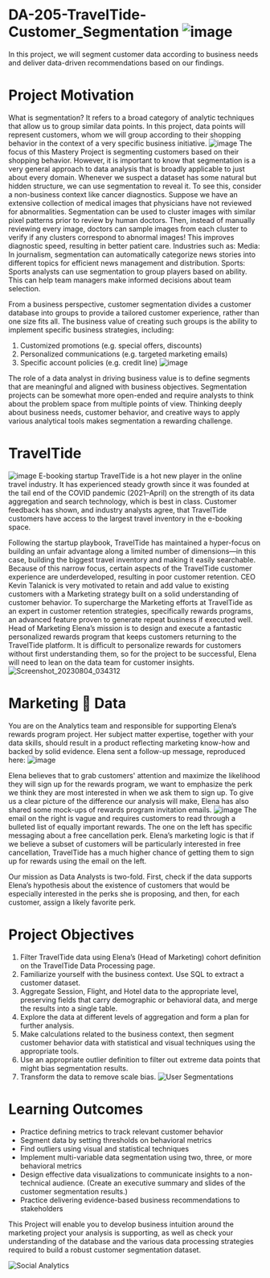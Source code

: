 # DA-205-TravelTide-Customer_Segmentation ![image](https://github.com/SOMPODDA/DA-205-TravelTide-Project-VIII/assets/70188796/51b78da1-4ee7-456f-b4c8-d7d3d9aaed4c)
  
In this project, we will segment customer data according to business needs and deliver data-driven recommendations based on our findings.

# Project Motivation
What is segmentation? It refers to a broad category of analytic techniques that allow us to group similar data points. In this project, data points will represent customers, whom we will group according to their shopping behavior in the context of a very specific business initiative.
              ![image](https://github.com/SOMPODDA/DA-205-TravelTide-Project-VIII/assets/70188796/cef1ea76-6abd-455e-a695-fc13f38be8b3)
The focus of this Mastery Project is segmenting customers based on their shopping behavior. However, it is important to know that segmentation is a very general approach to data analysis that is broadly applicable to just about every domain. Whenever we suspect a dataset has some natural but hidden structure, we can use segmentation to reveal it. To see this, consider a non-business context like cancer diagnostics. Suppose we have an extensive collection of medical images that physicians have not reviewed for abnormalities. Segmentation can be used to cluster images with similar pixel patterns prior to review by human doctors. Then, instead of manually reviewing every image, doctors can sample images from each cluster to verify if any clusters correspond to abnormal images! This improves diagnostic speed, resulting in better patient care.
Industries such as:
Media: In journalism, segmentation can automatically categorize news stories into different topics for efficient news management and distribution.
Sports: Sports analysts can use segmentation to group players based on ability. This can help team managers make informed decisions about team selection.

From a business perspective, customer segmentation divides a customer database into groups to provide a tailored customer experience, rather than one size fits all. The business value of creating such groups is the ability to implement specific business strategies, including:

1. Customized promotions (e.g. special offers, discounts)
2. Personalized communications (e.g. targeted marketing emails)
3. Specific account policies (e.g. credit line)
              ![image](https://github.com/SOMPODDA/DA-205-TravelTide-Project-VIII/assets/70188796/5f3b2800-0d57-480c-b3b3-fb6379c02929)

The role of a data analyst in driving business value is to define segments that are meaningful and aligned with business objectives. Segmentation projects can be somewhat more open-ended and require analysts to think about the problem space from multiple points of view. Thinking deeply about business needs, customer behavior, and creative ways to apply various analytical tools makes segmentation a rewarding challenge.

# TravelTide 
  ![image](https://github.com/SOMPODDA/DA-205-TravelTide-Project-VIII/assets/70188796/03b7fcd5-be4a-452d-8b52-0471cdeb5721)
E-booking startup TravelTide is a hot new player in the online travel industry. It has experienced steady growth since it was founded at the tail end of the COVID pandemic (2021–April) on the strength of its data aggregation and search technology, which is best in class. Customer feedback has shown, and industry analysts agree, that TravelTide customers have access to the largest travel inventory in the e-booking space.

Following the startup playbook, TravelTide has maintained a hyper-focus on building an unfair advantage along a limited number of dimensions—in this case, building the biggest travel inventory and making it easily searchable. Because of this narrow focus, certain aspects of the TravelTide customer experience are underdeveloped, resulting in poor customer retention. CEO Kevin Talanick is very motivated to retain and add value to existing customers with a Marketing strategy built on a solid understanding of customer behavior.
To supercharge the Marketing efforts at TravelTide as an expert in customer retention strategies, specifically rewards programs, an advanced feature proven to generate repeat business if executed well. Head of Marketing Elena’s mission is to design and execute a fantastic personalized rewards program that keeps customers returning to the TravelTide platform. It is difficult to personalize rewards for customers without first understanding them, so for the project to be successful, Elena will need to lean on the data team for customer insights.
              ![Screenshot_20230804_034312](https://github.com/SOMPODDA/DA-205-TravelTide-Project-VIII/assets/70188796/bd485a81-8e79-4ba3-927d-3f003f9478cf)

# Marketing 🤝 Data
You are on the Analytics team and responsible for supporting Elena’s rewards program project. Her subject matter expertise, together with your data skills, should result in a product reflecting marketing know-how and backed by solid evidence. Elena sent a follow-up message, reproduced here:
              ![image](https://github.com/SOMPODDA/DA-205-TravelTide-Project-VIII/assets/70188796/81118c0e-e6cd-4e0a-80b5-dd407f51f7bb)

Elena believes that to grab customers' attention and maximize the likelihood they will sign up for the rewards program, we want to emphasize the perk we think they are most interested in when we ask them to sign up. To give us a clear picture of the difference our analysis will make, Elena has also shared some mock-ups of rewards program invitation emails.
              ![image](https://github.com/SOMPODDA/DA-205-TravelTide-Project-VIII/assets/70188796/02aa642f-5ef6-499e-ad89-dd931d15d6d1)
The email on the right is vague and requires customers to read through a bulleted list of equally important rewards. The one on the left has specific messaging about a free cancellation perk. Elena’s marketing logic is that if we believe a subset of customers will be particularly interested in free cancellation, TravelTide has a much higher chance of getting them to sign up for rewards using the email on the left.

Our mission as Data Analysts is two-fold. First, check if the data supports Elena’s hypothesis about the existence of customers that would be especially interested in the perks she is proposing, and then, for each customer, assign a likely favorite perk.

# Project Objectives
1. Filter TravelTide data using Elena’s (Head of Marketing) cohort definition on the TravelTide Data Processing page.
2. Familiarize yourself with the business context. Use SQL to extract a customer dataset. 
3. Aggregate Session, Flight, and Hotel data to the appropriate level, preserving fields that carry demographic or behavioral data, and merge the results into a single table.
4. Explore the data at different levels of aggregation and form a plan for further analysis.
5. Make calculations related to the business context, then segment customer behavior data with statistical and visual techniques using the appropriate tools.
6. Use an appropriate outlier definition to filter out extreme data points that might bias segmentation results.
7. Transform the data to remove scale bias.
              ![User Segmentations](https://github.com/SOMPODDA/DA-205-TravelTide-Project-VIII/assets/70188796/d600b7da-e321-4ad2-ad47-0b994d74248f)
   

# Learning Outcomes
* Practice defining metrics to track relevant customer behavior
* Segment data by setting thresholds on behavioral metrics
* Find outliers using visual and statistical techniques
* Implement multi-variable data segmentation using two, three, or more behavioral metrics
* Design effective data visualizations to communicate insights to a non-technical audience. (Create an executive summary and slides of the customer segmentation results.)
* Practice delivering evidence-based business recommendations to stakeholders

This Project will enable you to develop business intuition around the marketing project your analysis is supporting, as well as check your understanding of the database and the various data processing strategies required to build a robust customer segmentation dataset.

  ![Social Analytics](https://github.com/SOMPODDA/DA-205-TravelTide-Project-VIII/assets/70188796/a98912d7-b0c2-431c-a580-b1f30891958a)

